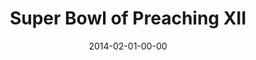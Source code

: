---
layout: message
category: message
series: "Super Bowl of Preaching XII"
title: "Super Bowl of Preaching XII"
date: 2014-02-01-00-00
message_id: 846
audio: "http://s3.amazonaws.com/crossroads-media/media/legacy/mp3/020114SuperBowlXII.mp3"
audio-duration: "01:16:37"
description: "Tome vs. Mingo in the annual smackdown of preaching."
video: "https://s3.amazonaws.com/crossroadsvideomessages/020114SuperBowlXII.mp4"
video-duration: "01:16:37"
video-image: "http://s3.amazonaws.com/crossroads-media/images/legacy/content/superbowlofpreachingxii_still.jpg"
flag: "N"
---